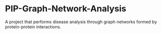 # PIP-Graph-Network-Analysis
A project that performs disease analysis through graph networks formed by protein-protein interactions.
